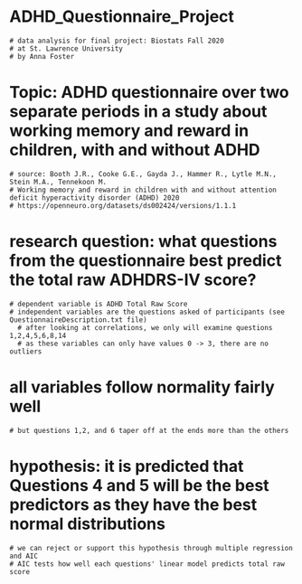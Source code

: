 # ADHD_Questionnaire_Project

    # data analysis for final project: Biostats Fall 2020 
    # at St. Lawrence University
    # by Anna Foster
# Topic: ADHD questionnaire over two separate periods in a study about working memory and reward in children, with and without ADHD
    # source: Booth J.R., Cooke G.E., Gayda J., Hammer R., Lytle M.N., Stein M.A., Tennekoon M. 
    # Working memory and reward in children with and without attention deficit hyperactivity disorder (ADHD) 2020
    # https://openneuro.org/datasets/ds002424/versions/1.1.1

# research question: what questions from the questionnaire best predict the total raw ADHDRS-IV score?
    # dependent variable is ADHD Total Raw Score
    # independent variables are the questions asked of participants (see QuestionnaireDescription.txt file)
      # after looking at correlations, we only will examine questions 1,2,4,5,6,8,14
      # as these variables can only have values 0 -> 3, there are no outliers
  # all variables follow normality fairly well 
    # but questions 1,2, and 6 taper off at the ends more than the others

# hypothesis: it is predicted that Questions 4 and 5 will be the best predictors as they have the best normal distributions
    # we can reject or support this hypothesis through multiple regression and AIC
    # AIC tests how well each questions' linear model predicts total raw score
